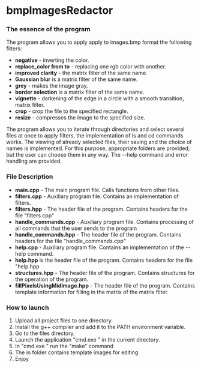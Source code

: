 # bmpImagesRedactor

### The essence of the program
The program allows you to apply apply to images.bmp format the following filters:
* **negative** - inverting the color.
* **replace_color from to** - replacing one rgb color with another.
* **improved clarity** - the matrix filter of the same name.
* **Gaussian blur** is a matrix filter of the same name.
* **grey** - makes the image gray.
* **border selection** is a matrix filter of the same name.
* **vignette** - darkening of the edge in a circle with a smooth transition, matrix filter.
* **crop** - crop the file to the specified rectangle.
* **resize** - compresses the image to the specified size.

The program allows you to iterate through directories and select several files at once to apply filters, the implementation of ls and cd commands works. 
The viewing of already selected files, their saving and the choice of names is implemented. For this purpose, appropriate folders are provided, but the user can choose them in any way.
The --help command and error handling are provided.

### File Description
* **main.cpp** - The main program file.
Calls functions from other files.
* **filters.cpp** - Auxiliary program file.
Contains an implementation of filters.
* **filters.hpp** - The header file of the program.
Contains headers for the file "filters.cpp"
* **handle_commands.cpp** - Auxiliary program file.
Contains processing of all commands that the user sends to the program
* **handle_commands.hpp** - The header file of the program.
Contains headers for the file "handle_commands.cpp"
* **help.cpp** - Auxiliary program file.
Contains an implementation of the --help command.
* **help.hpp** is the header file of the program.
Contains headers for the file "help.hpp
* **structures.hpp** - The header file of the program.
Contains structures for the operation of the program.
* **fillPixelsUsingMidImage.hpp** - The header file of the program.
Contains template information for filling in the matrix of the matrix filter.

### How to launch
1. Upload all project files to one directory.
2. Install the g++ compiler and add it to the PATH environment variable.
3. Go to the files directory.
4. Launch the application "cmd.exe " in the current directory.
5. In "cmd.exe " run the "make" command
6. The in folder contains template images for editing
7. Enjoy
